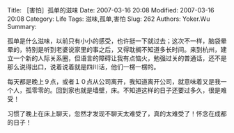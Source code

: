 ﻿Title: ［害怕］孤单的滋味
Date: 2007-03-16 20:08
Modified: 2007-03-16 20:08
Category: Life
Tags: 滋味,孤单,害怕
Slug: 262
Authors: Yoker.Wu
Summary: 


孤单是什么滋味，以前只有小小的感受，也许挺一下就过去；这次不一样，脑袋晕晕的，特别是听到老婆说家里的事之后，又得耽搁不知道多长时间。来到杭州，建立一个新的人际关系圈，但语言的障碍让我有点恼火，勉强过关的普通话，还不是那么说得出口，说着说着就是四川话，他们一楞一楞的。

每天都是晚上９点，或者１０点从公司离开，我知道离开公司，就意味着又是我一个人，孤零零的。回到家也就是墙壁，床。不知道这样的日子还要过多久，很是难受！

习惯了晚上在床上聊天，忽然才发现不聊天太难受了，真的太难受了！怀念在成都的日子！